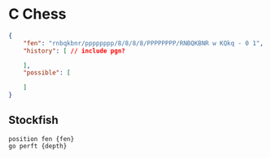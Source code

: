 # C Chess

```json
{
    "fen": "rnbqkbnr/pppppppp/8/8/8/8/PPPPPPPP/RNBQKBNR w KQkq - 0 1",
    "history": [ // include pgn?

    ],
    "possible": [

    ]
}
```

## Stockfish
```
position fen {fen}
go perft {depth}
```